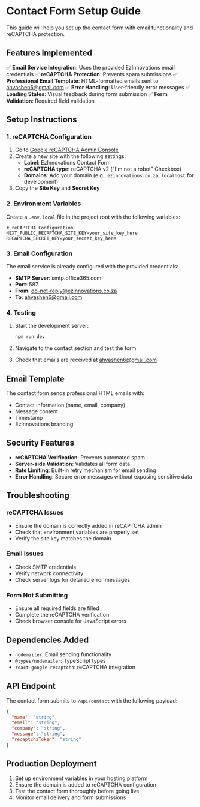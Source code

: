 # Contact Form Setup Guide

This guide will help you set up the contact form with email functionality and reCAPTCHA protection.

## Features Implemented

✅ **Email Service Integration**: Uses the provided EzInnovations email credentials
✅ **reCAPTCHA Protection**: Prevents spam submissions
✅ **Professional Email Template**: HTML-formatted emails sent to ahvashen6@gmail.com
✅ **Error Handling**: User-friendly error messages
✅ **Loading States**: Visual feedback during form submission
✅ **Form Validation**: Required field validation

## Setup Instructions

### 1. reCAPTCHA Configuration

1. Go to [Google reCAPTCHA Admin Console](https://www.google.com/recaptcha/admin)
2. Create a new site with the following settings:
   - **Label**: EzInnovations Contact Form
   - **reCAPTCHA type**: reCAPTCHA v2 ("I'm not a robot" Checkbox)
   - **Domains**: Add your domain (e.g., `ezinnovations.co.za`, `localhost` for development)
3. Copy the **Site Key** and **Secret Key**

### 2. Environment Variables

Create a `.env.local` file in the project root with the following variables:

```env
# reCAPTCHA Configuration
NEXT_PUBLIC_RECAPTCHA_SITE_KEY=your_site_key_here
RECAPTCHA_SECRET_KEY=your_secret_key_here
```

### 3. Email Configuration

The email service is already configured with the provided credentials:
- **SMTP Server**: smtp.office365.com
- **Port**: 587
- **From**: do-not-reply@ezinnovations.co.za
- **To**: ahvashen6@gmail.com

### 4. Testing

1. Start the development server:
   ```bash
   npm run dev
   ```

2. Navigate to the contact section and test the form
3. Check that emails are received at ahvashen6@gmail.com

## Email Template

The contact form sends professional HTML emails with:
- Contact information (name, email, company)
- Message content
- Timestamp
- EzInnovations branding

## Security Features

- **reCAPTCHA Verification**: Prevents automated spam
- **Server-side Validation**: Validates all form data
- **Rate Limiting**: Built-in retry mechanism for email sending
- **Error Handling**: Secure error messages without exposing sensitive data

## Troubleshooting

### reCAPTCHA Issues
- Ensure the domain is correctly added in reCAPTCHA admin
- Check that environment variables are properly set
- Verify the site key matches the domain

### Email Issues
- Check SMTP credentials
- Verify network connectivity
- Check server logs for detailed error messages

### Form Not Submitting
- Ensure all required fields are filled
- Complete the reCAPTCHA verification
- Check browser console for JavaScript errors

## Dependencies Added

- `nodemailer`: Email sending functionality
- `@types/nodemailer`: TypeScript types
- `react-google-recaptcha`: reCAPTCHA integration

## API Endpoint

The contact form submits to `/api/contact` with the following payload:
```json
{
  "name": "string",
  "email": "string", 
  "company": "string",
  "message": "string",
  "recaptchaToken": "string"
}
```

## Production Deployment

1. Set up environment variables in your hosting platform
2. Ensure the domain is added to reCAPTCHA configuration
3. Test the contact form thoroughly before going live
4. Monitor email delivery and form submissions
